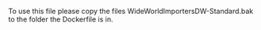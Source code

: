 To use this file please copy the files WideWorldImportersDW-Standard.bak to the folder the Dockerfile is in.
